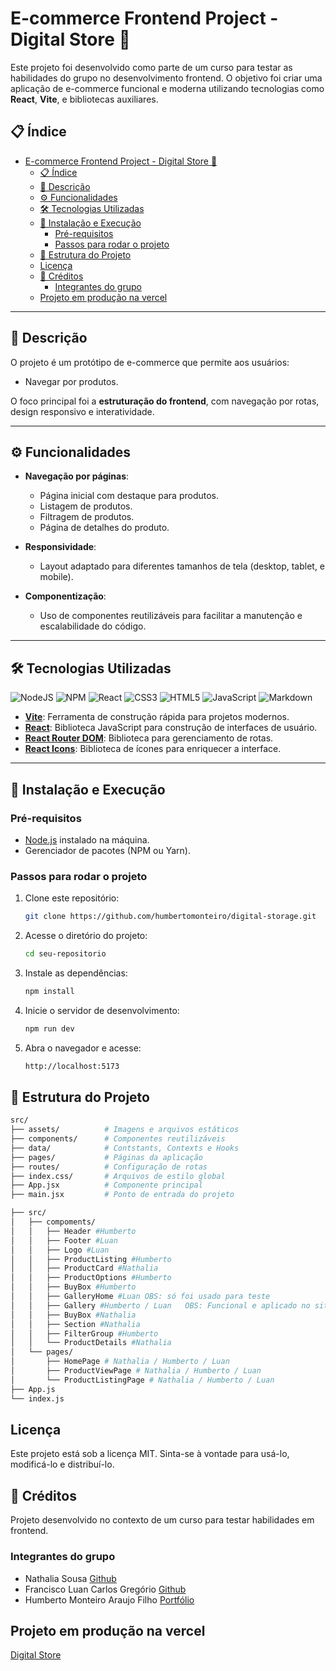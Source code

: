 # E-commerce Frontend Project - Digital Store 🛒

Este projeto foi desenvolvido como parte de um curso para testar as habilidades do grupo no desenvolvimento frontend. O objetivo foi criar uma aplicação de e-commerce funcional e moderna utilizando tecnologias como **React**, **Vite**, e bibliotecas auxiliares.

## 📋 Índice

- [E-commerce Frontend Project - Digital Store 🛒](#e-commerce-frontend-project---digital-store-)
  - [📋 Índice](#-índice)
  - [📖 Descrição](#-descrição)
  - [⚙️ Funcionalidades](#️-funcionalidades)
  - [🛠 Tecnologias Utilizadas](#-tecnologias-utilizadas)
  - [🚀 Instalação e Execução](#-instalação-e-execução)
    - [Pré-requisitos](#pré-requisitos)
    - [Passos para rodar o projeto](#passos-para-rodar-o-projeto)
  - [📂 Estrutura do Projeto](#-estrutura-do-projeto)
  - [Licença](#licença)
  - [👥 Créditos](#-créditos)
    - [Integrantes do grupo](#integrantes-do-grupo)
  - [Projeto em produção na vercel](#projeto-em-produção-na-vercel)

---

## 📖 Descrição

O projeto é um protótipo de e-commerce que permite aos usuários:

- Navegar por produtos.

O foco principal foi a **estruturação do frontend**, com navegação por rotas, design responsivo e interatividade.

---

## ⚙️ Funcionalidades

- **Navegação por páginas**:

  - Página inicial com destaque para produtos.
  - Listagem de produtos.
  - Filtragem de produtos.
  - Página de detalhes do produto.

- **Responsividade**:

  - Layout adaptado para diferentes tamanhos de tela (desktop, tablet, e mobile).

- **Componentização**:
  - Uso de componentes reutilizáveis para facilitar a manutenção e escalabilidade do código.

---

## 🛠 Tecnologias Utilizadas

![NodeJS](https://img.shields.io/badge/node.js-6DA55F?style=for-the-badge&logo=node.js&logoColor=white)
![NPM](https://img.shields.io/badge/NPM-%23CB3837.svg?style=for-the-badge&logo=npm&logoColor=white)
![React](https://img.shields.io/badge/react-%2320232a.svg?style=for-the-badge&logo=react&logoColor=%2361DAFB)
![CSS3](https://img.shields.io/badge/css3-%231572B6.svg?style=for-the-badge&logo=css3&logoColor=white)
![HTML5](https://img.shields.io/badge/html5-%23E34F26.svg?style=for-the-badge&logo=html5&logoColor=white)
![JavaScript](https://img.shields.io/badge/javascript-%23323330.svg?style=for-the-badge&logo=javascript&logoColor=%23F7DF1E)
![Markdown](https://img.shields.io/badge/markdown-%23000000.svg?style=for-the-badge&logo=markdown&logoColor=white)

- **[Vite](https://vitejs.dev/)**: Ferramenta de construção rápida para projetos modernos.
- **[React](https://reactjs.org/)**: Biblioteca JavaScript para construção de interfaces de usuário.
- **[React Router DOM](https://reactrouter.com/)**: Biblioteca para gerenciamento de rotas.
- **[React Icons](https://react-icons.github.io/react-icons/)**: Biblioteca de ícones para enriquecer a interface.

---

## 🚀 Instalação e Execução

### Pré-requisitos

- [Node.js](https://nodejs.org/) instalado na máquina.
- Gerenciador de pacotes (NPM ou Yarn).

### Passos para rodar o projeto

1. Clone este repositório:

   ```bash
   git clone https://github.com/humbertomonteiro/digital-storage.git
   ```

2. Acesse o diretório do projeto:

   ```bash
   cd seu-repositorio
   ```

3. Instale as dependências:

   ```bash
   npm install
   ```

4. Inicie o servidor de desenvolvimento:

   ```bash
   npm run dev
   ```

5. Abra o navegador e acesse:

   ```bash
   http://localhost:5173
   ```

## 📂 Estrutura do Projeto

```bash
src/
├── assets/          # Imagens e arquivos estáticos
├── components/      # Componentes reutilizáveis
├── data/            # Contstants, Contexts e Hooks
├── pages/           # Páginas da aplicação
├── routes/          # Configuração de rotas
├── index.css/       # Arquivos de estilo global
├── App.jsx          # Componente principal
├── main.jsx         # Ponto de entrada do projeto
```
```bash
├── src/
│   ├── compoments/
│   │   ├── Header #Humberto
│   │   ├── Footer #Luan
│   │   ├── Logo #Luan
│   │   ├── ProductListing #Humberto
│   │   ├── ProductCard #Nathalia
│   │   ├── ProductOptions #Humberto
│   │   ├── BuyBox #Humberto
│   │   ├── GalleryHome #Luan OBS: só foi usado para teste
│   │   ├── Gallery #Humberto / Luan   OBS: Funcional e aplicado no site
│   │   ├── BuyBox #Nathalia
│   │   ├── Section #Nathalia
│   │   ├── FilterGroup #Humberto
│   │   └── ProductDetails #Nathalia
│   └── pages/
│       ├── HomePage # Nathalia / Humberto / Luan
│       ├── ProductViewPage # Nathalia / Humberto / Luan
│       └── ProductListingPage # Nathalia / Humberto / Luan
├── App.js
└── index.js
```


## Licença

Este projeto está sob a licença MIT. Sinta-se à vontade para usá-lo, modificá-lo e distribuí-lo.

## 👥 Créditos

Projeto desenvolvido no contexto de um curso para testar habilidades em frontend.

### Integrantes do grupo

- Nathalia Sousa [Github](https://github.com/lia-asous)
- Francisco Luan Carlos Gregório [Github](https://github.com/GregoriusBlack)
- Humberto Monteiro Araujo Filho [Portfólio](https://portfolio-three-bay-73.vercel.app/)

## Projeto em produção na vercel

[Digital Store](https://digital-storage.vercel.app/)

